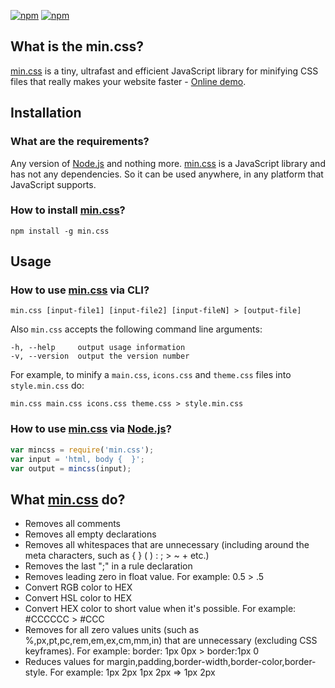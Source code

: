 [![npm](https://img.shields.io/npm/v/min.css.svg)](https://www.npmjs.com/package/min.css)
[![npm](https://img.shields.io/npm/l/min.css.svg)](https://www.npmjs.com/package/min.css)

## What is the min.css?

[min.css] is a tiny, ultrafast and efficient JavaScript library for minifying CSS files
that really makes your website faster - [Online demo](https://rawgit.com/w3core/min.css/master/demo.html).

## Installation

### What are the requirements?

Any version of [Node.js] and nothing more. [min.css] is a JavaScript library and
has not any dependencies. So it can be used anywhere, in any platform that 
JavaScript supports.

### How to install [min.css]?

```
npm install -g min.css
```

## Usage

### How to use [min.css] via CLI?

```
min.css [input-file1] [input-file2] [input-fileN] > [output-file]
```

Also `min.css` accepts the following command line arguments:

```
-h, --help     output usage information
-v, --version  output the version number
```

For example, to minify a `main.css`, `icons.css` and `theme.css` files into `style.min.css` do:

```
min.css main.css icons.css theme.css > style.min.css
```

### How to use [min.css] via [Node.js]?

```javascript
var mincss = require('min.css');
var input = 'html, body {  }';
var output = mincss(input);
```
## What [min.css] do?
* Removes all comments
* Removes all empty declarations
* Removes all whitespaces that are unnecessary (including around the meta characters, such as { } ( ) : ; > ~ + etc.)
* Removes the last ";" in a rule declaration
* Removes leading zero in float value. For example: 0.5 > .5
* Convert RGB color to HEX
* Convert HSL color to HEX
* Convert HEX color to short value when it's possible. For example: #CCCCCC > #CCC
* Removes for all zero values units (such as %,px,pt,pc,rem,em,ex,cm,mm,in) that are unnecessary (excluding CSS keyframes). For example: border: 1px 0px > border:1px 0
* Reduces values for margin,padding,border-width,border-color,border-style. For example: 1px 2px 1px 2px => 1px 2px

[node.js]: https://nodejs.org/
[min.css]: https://www.npmjs.com/package/min.css
